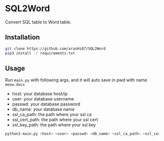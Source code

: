 # SQL2Word

Convert SQL table to Word table.

## Installation

```bash
git clone https://github.com/arasHi87/SQL2Word
pip3 install -r requirements.txt 
```

## Usage

Run `main.py` with following args, and it will auto save in pwd with name `meow.docx`

* host: your database host/ip
* user: your database username
* passwd: your database password
* db_name: your database name
* ssl_ca_path: the path where your ssl ca
* ssl_cert_path: the path where your ssl cert
* ssl_key_path: the path where your ssl key

```bash
python3 main.py <host> <user> <passwd> <db_name> <ssl_ca_path> <ssl_cert_path> <ssl_key_path>
```
